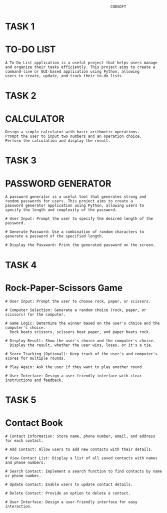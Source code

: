                                                    CODSOFT

# TASK 1
# TO-DO LIST
    A To-Do List application is a useful project that helps users manage
    and organize their tasks efficiently. This project aims to create a
    command-line or GUI-based application using Python, allowing
    users to create, update, and track their to-do lists


# TASK 2
# CALCULATOR
    
    Design a simple calculator with basic arithmetic operations.
    Prompt the user to input two numbers and an operation choice.
    Perform the calculation and display the result.

# TASK 3
# PASSWORD GENERATOR

    A password generator is a useful tool that generates strong and
    random passwords for users. This project aims to create a
    password generator application using Python, allowing users to
    specify the length and complexity of the password.

    # User Input: Prompt the user to specify the desired length of the password.

    # Generate Password: Use a combination of random characters to generate a password of the specified length.
  
    # Display the Password: Print the generated password on the screen.

# TASK 4
# Rock-Paper-Scissors Game

    # User Input: Prompt the user to choose rock, paper, or scissors.
    
    # Computer Selection: Generate a random choice (rock, paper, or scissors) for the computer.
    
    # Game Logic: Determine the winner based on the user's choice and the computer's choice.
      Rock beats scissors, scissors beat paper, and paper beats rock.
    
    # Display Result: Show the user's choice and the computer's choice.
      Display the result, whether the user wins, loses, or it's a tie.
    
    # Score Tracking (Optional): Keep track of the user's and computer's scores for multiple rounds.
    
    # Play Again: Ask the user if they want to play another round.
    
    # User Interface: Design a user-friendly interface with clear instructions and feedback.
# TASK 5
# Contact Book
    # Contact Information: Store name, phone number, email, and address for each contact.
   
    # Add Contact: Allow users to add new contacts with their details.
    
    # View Contact List: Display a list of all saved contacts with names and phone numbers.
    
    # Search Contact: Implement a search function to find contacts by name or phone number.
    
    # Update Contact: Enable users to update contact details.
    
    # Delete Contact: Provide an option to delete a contact.
    
    # User Interface: Design a user-friendly interface for easy interaction.
    
